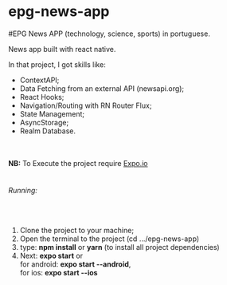 # epg-news-app

#EPG News APP (technology, science, sports) in portuguese.

News app built with react native.

In that project, I got skills like:

<ul>
  <li> ContextAPI; </li>
  <li> Data Fetching from an external API (newsapi.org); </li>
  <li> React Hooks; </li>
  <li> Navigation/Routing with RN Router Flux; </li>
  <li> State Management; </li>
  <li> AsyncStorage; </li>
  <li> Realm Database. </li>
</ul>
<br>
<br>
<b>NB:</b> To Execute the project require <a href="https://docs.expo.io/versions/latest/">Expo.io</a>
<br>
<br>
<h6>Running: </h6>
<br>
<ol>
  <li> Clone the project to your machine; </li>
  <li> Open the terminal to the project (cd .../epg-news-app)</li>
  <li> type: <b>npm install</b> or <b>yarn</b> (to install all project dependencies)</li>
  <li> Next: <b>expo start</b> or 
    <br> for android: <b>expo start --android</b>,
    <br> for ios: <b>expo start --ios</b> 
  </li>
</ol>
